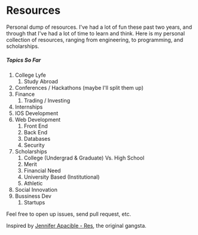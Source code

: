 Resources
=========

Personal dump of resources. I've had a lot of fun these past two years, and through that I've had a lot of time to learn and think. Here is my personal collection of resources, ranging from engineering, to programming, and scholarships.

##### Topics So Far
1. College Lyfe
    1. Study Abroad
2. Conferences / Hackathons (maybe I'll split them up)
3. Finance
    1. Trading / Investing
4. Internships
5. IOS Development
6. Web Development 
    1. Front End
    2. Back End
    3. Databases
    4. Security
7. Scholarships
    1. College (Undergrad & Graduate) Vs. High School
    2. Merit
    3. Financial Need
    4. University Based (Institutional)
    5. Athletic
8. Social Innovation
9. Bussiness Dev 
    1. Startups
    
    

Feel free to open up issues, send pull request, etc.


Inspired by [Jennifer Apacible - Res](https://github.com/japacible/res), the original gangsta. 
